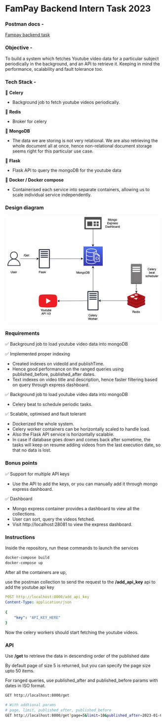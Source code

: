 # FamPay Backend Intern Task 2023

### Postman docs -

[Fampay backend task](https://documenter.getpostman.com/view/11187828/2s8Z711sXW)

### Objective -

To build a system which fetches Youtube video data for a particular subject periodically in the background, and an API to retrieve it. 
Keeping in mind the performance, scalability and fault tolerance too.

### Tech Stack -

🌼 **Celery**

- Background job to fetch youtube videos periodically.

🥕 **********Redis**********

- Broker for celery

🌿 **************MongoDB**************

- The data we are storing is not very relational. 
We are also retrieving the whole document all at once, hence non-relational document storage seems right for this particular use case.

🚀 **********Flask**********

- Flask API to query the mongoDB for the youtube data

🐳 ****************************Docker / Docker compose****************************

- Containerised each service into separate containers, allowing us to scale individual service independently.

### Design diagram

![System design.jpg](System_design.jpg)

### **Requirements**

✅ Background job to load youtube video data into mongoDB

✅ Implemented proper indexing

- Created indexes on videoId and publishTime.
- Hence good performance on the ranged queries using published_before, published_after dates.
- Text indexes on video title and description, hence faster filtering based on query through express dashboard.

✅ Background job to load youtube video data into mongoDB

- Celery beat to schedule periodic tasks.

✅ Scalable, optimised and fault tolerant

- Dockerized the whole system.
- Celery worker containers can be horizontally scaled to handle load.
- Also the Flask API service is horizontally scalable.
- In case if database goes down and comes back after sometime, the tasks will keep on resume adding videos from the last execution date, so that no data is lost.

### Bonus points

✅ Support for multiple API keys

- Use the API to add the keys, or you can manually add it through mongo express dashboard.

✅ Dashboard

- Mongo express container provides a dashboard to view all the collections.
- User can sort, query the videos fetched.
- Visit http://localhost:28081 to view the express dashboard.

### Instructions

Inside the repository, run these commands to launch the services

```bash
docker-compose build
docker-compose up
```

After all the containers are up,

use the postman collection to send the request to the **/add_api_key** api to add the youtube api key

```yaml
POST http://localhost:8000/add_api_key
Content-Type: application/json

{
    "key": "API_KEY_HERE"
}
```

Now the celery workers should start fetching the youtube videos.

### API

Use **/get** to retrieve the data in descending order of the published date

By default page of size 5 is returned, but you can specify the page size upto 50 items.

For ranged queries, use published_after and published_before params with dates in ISO format.

```bash
GET http://localhost:8000/get
```

```bash
# With addtional params
# page, limit, published_after, published_before
GET http://localhost:8000/get?page=5&limit=10&published_after=2023-01-03T04:24:53Z&published_before=2023-01-03T05:19:52Z
```